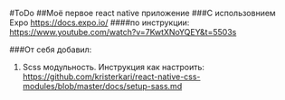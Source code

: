#ToDo
##Моё первое react native приложение
###С использовнием Expo https://docs.expo.io/
####по инструкции: https://www.youtube.com/watch?v=7KwtXNoYQEY&t=5503s

###От себя добавил:
1) Scss модульность. Инструкция как настроить: https://github.com/kristerkari/react-native-css-modules/blob/master/docs/setup-sass.md
